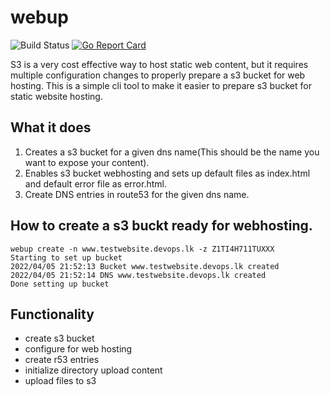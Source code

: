 # webup

![Build Status](https://github.com/amila-ku/webup/workflows/Go/badge.svg)
[![Go Report Card](https://goreportcard.com/badge/github.com/amila-ku/webup)](https://goreportcard.com/report/github.com/amila-ku/webup)

S3 is a very cost effective way to host static web content, but it requires multiple configuration changes to properly prepare a s3 bucket for web hosting. This is a simple cli tool to make it easier to prepare s3 bucket for static website hosting.

## What it does

1. Creates a s3 bucket for a given dns name(This should be the name you want to expose your content).
2. Enables s3 bucket webhosting and sets up default files as index.html and default error file as error.html.
3. Create DNS entries in route53 for the given dns name.
## How to create a s3 buckt ready for webhosting.

```
webup create -n www.testwebsite.devops.lk -z Z1TI4H711TUXXX
Starting to set up bucket
2022/04/05 21:52:13 Bucket www.testwebsite.devops.lk created 
2022/04/05 21:52:14 DNS www.testwebsite.devops.lk created 
Done setting up bucket
```


## Functionality

- create s3 bucket
- configure for web hosting
- create r53 entries
- initialize directory upload content
- upload files to s3